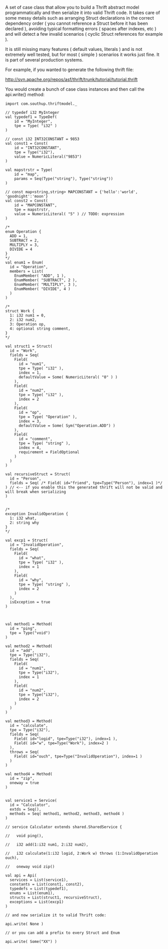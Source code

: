 A set of case class that allow you to build a Thrift abstract model programmatically and then serialize it into valid Thrift code. It takes care of some messy details such as arranging Struct declarations in the correct dependency order ( you cannot reference a Struct before it has been declared ), avoiding typical formatting errors ( spaces after indexes, etc ) and will detect a few invalid scenarios ( cyclic Struct references for example ).

It is still missing many features ( default values, literals ) and is not extremely well tested, but for most ( simple ) scenarios it works just fine. It is part of several production systems.

For example, if you wanted to generate the following thrift file:

http://svn.apache.org/repos/asf/thrift/trunk/tutorial/tutorial.thrift

You would create a bunch of case class instances and then call the api.write() method:

    import com.southup.thriftmodel._

    // typedef i32 MyInteger
    val typedef1 = TypeDef(
        id = "MyInteger",
        tpe = Type( "i32" )
    )  
    
    // const i32 INT32CONSTANT = 9853
    val const1 = Const(
        id = "INT32CONSTANT",
        tpe = Type("i32"),
        value = NumericLiteral("9853")
    )

    val mapstrstr = Type(
        id = "map",
        params = Seq(Type("string"), Type("string"))
    )

    // const map<string,string> MAPCONSTANT = {'hello':'world', 'goodnight':'moon'}
    val const2 = Const(
        id = "MAPCONSTANT",
        tpe = mapstrstr,
        value = NumericLiteral( "5" ) // TODO: expression
    )
    
    /*
    enum Operation {
      ADD = 1,
      SUBTRACT = 2,
      MULTIPLY = 3,
      DIVIDE = 4
    }
    */
    val enum1 = Enum(
      id = "Operation",
      members = List(
        EnumMember( "ADD", 1 ),
        EnumMember( "SUBTRACT", 2 ),
        EnumMember( "MULTIPLY", 3 ),
        EnumMember( "DIVIDE", 4 )         
      )
    )
    
    /*
    struct Work {
      1: i32 num1 = 0,
      2: i32 num2,
      3: Operation op,
      4: optional string comment,
    }
    */
    
    val struct1 = Struct(
      id = "Work",
      fields = Seq(
        Field(
          id = "num1",
          tpe = Type( "i32" ),
          index = 1,
          defaultValue = Some( NumericLiteral( "0" ) )
        ),
        Field(
          id = "num2",
          tpe = Type( "i32" ),
          index = 2
        ),
        Field(
          id = "op",
          tpe = Type( "Operation" ),
          index = 3,
          defaultValue = Some( Sym("Operation.ADD") )
        ),
        Field(
          id = "comment",
          tpe = Type( "string" ),
          index = 4,
          requirement = FieldOptional
        )
      )
    )
    
    val recursiveStruct = Struct(
      id = "Person",
      fields = Seq( /* Field( id="friend", tpe=Type("Person"), index=1 )*/ ) // <-- if you enable this the generated thrift will not be valid and will break when serializing
    )
    
    
    /*
    exception InvalidOperation {
      1: i32 what,
      2: string why
    }
    */

    val excp1 = Struct(
      id = "InvalidOperation",
      fields = Seq(
        Field(
          id = "what",
          tpe = Type( "i32" ),
          index = 1
        ),
        Field(
          id = "why",
          tpe = Type( "string" ),
          index = 2
        )
      ),
      isException = true
    )
    
    
    
    val method1 = Method(
      id = "ping",
      tpe = Type("void")
    )
    
    val method2 = Method(
      id = "add",
      tpe = Type("i32"),
      fields = Seq(
        Field(
          id = "num1",
          tpe = Type("i32"),
          index = 1
        ), 
        Field(
          id = "num2",
          tpe = Type("i32"),
          index = 2
        )
      )
    )
    
    val method3 = Method(
      id = "calculate",
      tpe = Type("i32"),
      fields = Seq(
        Field( id="logid", tpe=Type("i32"), index=1 ),
        Field( id="w", tpe=Type("Work"), index=2 )
      ),
      throws = Seq(
        Field( id="ouch", tpe=Type("InvalidOperation"), index=1 )    
      )
    )
    
    val method4 = Method(
      id = "zip",
      oneway = true 
    )
    
    
    val service1 = Service(
      id = "Calculator",
      extds = Seq(),
      methods = Seq( method1, method2, method3, method4 )
    )
    
    // service Calculator extends shared.SharedService {
    
    //   void ping(),
    
    //   i32 add(1:i32 num1, 2:i32 num2),
    
    //   i32 calculate(1:i32 logid, 2:Work w) throws (1:InvalidOperation ouch),
    
    //   oneway void zip()
        
    val api = Api(
      services = List(service1),
      constants = List(const1, const2),
      typedefs = List(typedef1),
      enums = List(enum1),
      structs = List(struct1, recursiveStruct),
      exceptions = List(excp1)
    )

    // and now serialize it to valid Thrift code:

    api.write( None )

    // or you can add a prefix to every Struct and Enum

    api.write( Some("XX") )
